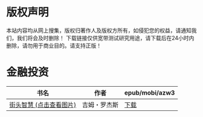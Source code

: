 # 版权声明

本站内容均从网上搜集，版权归著作人及版权方所有，如侵犯您的权益，请通知我们，我们将会及时删除！ 下载链接仅供宽带测试研究用途，请下载后在24小时内删除，请勿用于商业目的。请支持正版！

# 金融投资

| 书名 | 作者 | epub/mobi/azw3 |
| --- | --- | --- |
| [街头智慧 (点击查看图片)](https://www.dushupai.com/attachment/2024/06/01/7b2ea0279cdff760.jpg) | 吉姆・罗杰斯 | [下载](https://url89.ctfile.com/f/31084289-1357007074-d9d1d7?p=8866) |
